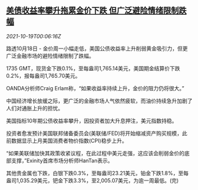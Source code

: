 <!--1634603462000-->
[美债收益率攀升拖累金价下跌 但广泛避险情绪限制跌幅](https://cn.reuters.com/article/precious-metals-1018-mon-idCNKBS2H9003)
------

<div><i>2021-10-19T00:06:16Z</i></div><p>路透10月18日 - 金价周一小幅走低，美国公债收益率上升削弱黄金吸引力，但更广泛金融市场的避险情绪限制了跌幅。</p><p>1735 GMT，现货金下跌0.1%，至每盎司1,765.14美元，美国期金结算价下跌0.2%，报每盎司1,765.70美元。</p><p>OANDA分析师Craig Erlam称，“如果收益率持续上升，金价的阻力仍将很大。”</p><p>中国经济增长放缓之际，更广泛的金融市场人气依然疲软，而油价持续急升加剧了人们对通胀上升的担忧。</p><p>美国指标10年期公债收益率攀升，因投资者加大升息押注，美元指数持稳。</p><p>投资者愈发预计美国联邦储备委员会(美联储/FED)将开始缩减资产购买规模，此前数据显示上月美国消费者物价指数(CPI)稳步上升。</p><p>“如果美联储加快其政策收紧议程，在此过程中美元走强，这应该会削弱金价的底部支撑，”Exinity首席市场分析师HanTan表示。</p><p>其他贵金属也下跌，白银下跌0.3%，至每盎司23.21美元，铂金下跌1.8%，至每盎司1,035.29美元，钯金下跌3.3%，至2,005.07美元，为逾一周最低。(完)</p>
